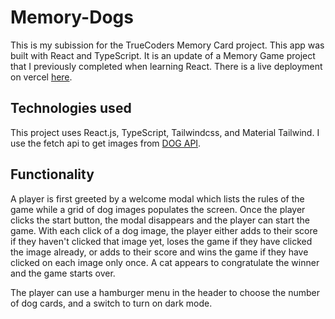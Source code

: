 # Memory-Dogs

This is my subission for the TrueCoders Memory Card project. This app was built with React and TypeScript. It is an update of a Memory Game project that I previously completed when learning React. There is a live deployment on vercel [here](https://memory-dogs.vercel.app/).

## Technologies used

This project uses React.js, TypeScript, Tailwindcss, and Material Tailwind. I use the fetch api to get images from [DOG API](https://dog.ceo/dog-api/).

## Functionality

A player is first greeted by a welcome modal which lists the rules of the game while a grid of dog images populates the screen. Once the player clicks the start button, the modal disappears and the player can start the game. With each click of a dog image, the player either adds to their score if they haven't clicked that image yet, loses the game if they have clicked the image already, or adds to their score and wins the game if they have clicked on each image only once. A cat appears to congratulate the winner and the game starts over.

The player can use a hamburger menu in the header to choose the number of dog cards, and a switch to turn on dark mode.
